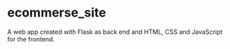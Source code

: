 # ecommerse_site
A web app created with Flask as back end and HTML, CSS and JavaScript for the frontend.
